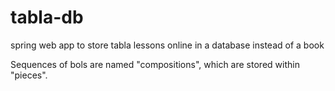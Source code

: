 # tabla-db
spring web app to store tabla lessons online in a database instead of a book

Sequences of bols are named "compositions", which are stored within "pieces". 
